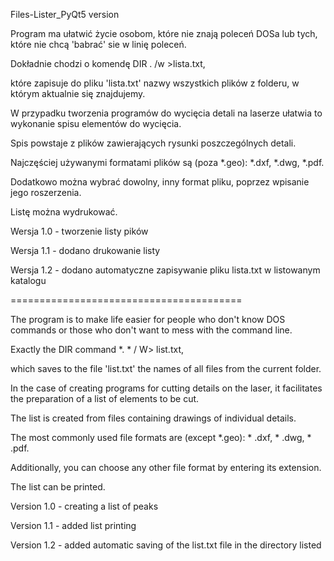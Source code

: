Files-Lister_PyQt5 version


Program ma ułatwić życie osobom, które nie znają poleceń DOSa lub tych, które nie chcą 'babrać' sie w linię poleceń.

Dokładnie chodzi o komendę DIR . /w >lista.txt,

które zapisuje do pliku 'lista.txt' nazwy wszystkich plików z folderu, w którym aktualnie się znajdujemy.

W przypadku tworzenia programów do wycięcia detali na laserze ułatwia to wykonanie spisu elementów do wycięcia.

Spis powstaje z plików zawierających rysunki poszczególnych detali.


Najczęściej używanymi formatami plików są (poza *.geo): *.dxf, *.dwg, *.pdf.

Dodatkowo można wybrać dowolny, inny format pliku, poprzez wpisanie jego roszerzenia.

Listę można wydrukować.


Wersja 1.0 - tworzenie listy pików

Wersja 1.1 - dodano drukowanie listy

Wersja 1.2 - dodano automatyczne zapisywanie pliku lista.txt w listowanym katalogu

========================================

The program is to make life easier for people who don't know DOS commands or those who don't want to mess with the command line.

Exactly the DIR command *. * / W> list.txt,

which saves to the file 'list.txt' the names of all files from the current folder.

In the case of creating programs for cutting details on the laser, it facilitates the preparation of a list of elements to be cut.

The list is created from files containing drawings of individual details.


The most commonly used file formats are (except *.geo): * .dxf, * .dwg, * .pdf.

Additionally, you can choose any other file format by entering its extension.

The list can be printed.


Version 1.0 - creating a list of peaks

Version 1.1 - added list printing

Version 1.2 - added automatic saving of the list.txt file in the directory listed